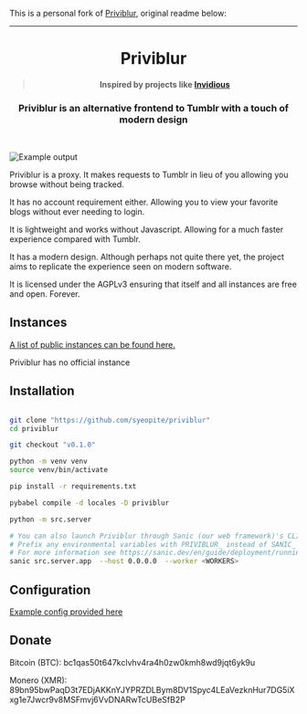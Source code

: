 This is a personal fork of [Priviblur](https://github.com/syeopite/priviblur), original readme below:

<hr/>

<div align="center"> 
  <h1> Priviblur </h1>
  <blockquote> <h4> Inspired by projects like <a href="https://github.com/iv-org/invidious"> Invidious</a></h4> </blockquote>
  <h3> Priviblur is an alternative frontend to Tumblr with a touch of modern design </h3>
</div>

<br/>

![Example output](./screenshots/example.png)

Priviblur is a proxy. It makes requests to Tumblr in lieu of you allowing you browse without being tracked. 

It has no account requirement either. Allowing you to view your favorite blogs without ever needing to login.

It is lightweight and works without Javascript. Allowing for a much faster experience compared with Tumblr.

It has a modern design. Although perhaps not quite there yet, the project aims to replicate the experience seen on modern software.

It is licensed under the AGPLv3 ensuring that itself and all instances are free and open. Forever. 

## Instances

[A list of public instances can be found here.](./instances.md)

Priviblur has no official instance

## Installation

```bash

git clone "https://github.com/syeopite/priviblur"
cd priviblur 

git checkout "v0.1.0"

python -m venv venv 
source venv/bin/activate

pip install -r requirements.txt

pybabel compile -d locales -D priviblur

python -m src.server

# You can also launch Priviblur through Sanic (our web framework)'s CLI tool
# Prefix any environmental variables with PRIVIBLUR_ instead of SANIC_
# For more information see https://sanic.dev/en/guide/deployment/running.html and related pages
sanic src.server.app  --host 0.0.0.0  --worker <WORKERS>
```

## Configuration

[Example config provided here](./config.example.toml)

## Donate 

Bitcoin (BTC): bc1qas50t647kclvhv4ra4h0zw0kmh8wd9jqt6yk9u

Monero (XMR): 89bn95bwPaqD3t7EDjAKKnYJYPRZDLBym8DV1Spyc4LEaVezknHur7DG5iXxg1e7Jwcr9v8MSFmvj6VvDNARwTcUBeSfB2P
